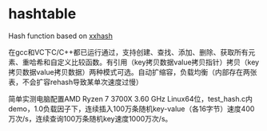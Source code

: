 # hashtable
Hash function based on [xxhash](https://github.com/Cyan4973/xxHash)

在gcc和VC下C/C++都已运行通过，支持创建、查找、添加、删除、获取所有元素、重哈希和自定义比较函数。有引用（key拷贝数据value拷贝指针）拷贝（key拷贝数据value拷贝数据）两种模式可选。自动扩缩容，负载均衡（内部存在两张表，不会扩容rehash导致某单次速度过慢）

简单实测电脑配置AMD Ryzen 7 3700X 3.60 GHz Linux64位，test_hash.c内demo，1.0负载因子下，连续插入100万条随机key-value（各16字节）速度400万次/s，连续查询100万条随机key速度1000万次/s。
